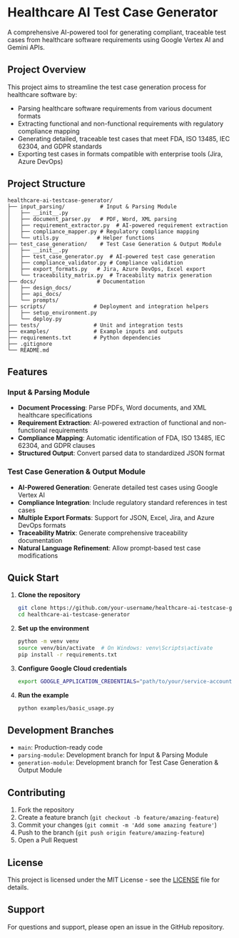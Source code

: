 # Healthcare AI Test Case Generator

A comprehensive AI-powered tool for generating compliant, traceable test cases from healthcare software requirements using Google Vertex AI and Gemini APIs.

## Project Overview

This project aims to streamline the test case generation process for healthcare software by:
- Parsing healthcare software requirements from various document formats
- Extracting functional and non-functional requirements with regulatory compliance mapping
- Generating detailed, traceable test cases that meet FDA, ISO 13485, IEC 62304, and GDPR standards
- Exporting test cases in formats compatible with enterprise tools (Jira, Azure DevOps)

## Project Structure

```
healthcare-ai-testcase-generator/
├── input_parsing/           # Input & Parsing Module
│   ├── __init__.py
│   ├── document_parser.py   # PDF, Word, XML parsing
│   ├── requirement_extractor.py  # AI-powered requirement extraction
│   ├── compliance_mapper.py # Regulatory compliance mapping
│   └── utils.py            # Helper functions
├── test_case_generation/    # Test Case Generation & Output Module
│   ├── __init__.py
│   ├── test_case_generator.py  # AI-powered test case generation
│   ├── compliance_validator.py # Compliance validation
│   ├── export_formats.py   # Jira, Azure DevOps, Excel export
│   └── traceability_matrix.py  # Traceability matrix generation
├── docs/                   # Documentation
│   ├── design_docs/
│   ├── api_docs/
│   └── prompts/
├── scripts/               # Deployment and integration helpers
│   ├── setup_environment.py
│   └── deploy.py
├── tests/                 # Unit and integration tests
├── examples/              # Example inputs and outputs
├── requirements.txt       # Python dependencies
├── .gitignore
└── README.md
```

## Features

### Input & Parsing Module
- **Document Processing**: Parse PDFs, Word documents, and XML healthcare specifications
- **Requirement Extraction**: AI-powered extraction of functional and non-functional requirements
- **Compliance Mapping**: Automatic identification of FDA, ISO 13485, IEC 62304, and GDPR clauses
- **Structured Output**: Convert parsed data to standardized JSON format

### Test Case Generation & Output Module
- **AI-Powered Generation**: Generate detailed test cases using Google Vertex AI
- **Compliance Integration**: Include regulatory standard references in test cases
- **Multiple Export Formats**: Support for JSON, Excel, Jira, and Azure DevOps formats
- **Traceability Matrix**: Generate comprehensive traceability documentation
- **Natural Language Refinement**: Allow prompt-based test case modifications

## Quick Start

1. **Clone the repository**
   ```bash
   git clone https://github.com/your-username/healthcare-ai-testcase-generator.git
   cd healthcare-ai-testcase-generator
   ```

2. **Set up the environment**
   ```bash
   python -m venv venv
   source venv/bin/activate  # On Windows: venv\Scripts\activate
   pip install -r requirements.txt
   ```

3. **Configure Google Cloud credentials**
   ```bash
   export GOOGLE_APPLICATION_CREDENTIALS="path/to/your/service-account-key.json"
   ```

4. **Run the example**
   ```bash
   python examples/basic_usage.py
   ```

## Development Branches

- `main`: Production-ready code
- `parsing-module`: Development branch for Input & Parsing Module
- `generation-module`: Development branch for Test Case Generation & Output Module

## Contributing

1. Fork the repository
2. Create a feature branch (`git checkout -b feature/amazing-feature`)
3. Commit your changes (`git commit -m 'Add some amazing feature'`)
4. Push to the branch (`git push origin feature/amazing-feature`)
5. Open a Pull Request

## License

This project is licensed under the MIT License - see the [LICENSE](LICENSE) file for details.

## Support

For questions and support, please open an issue in the GitHub repository.
